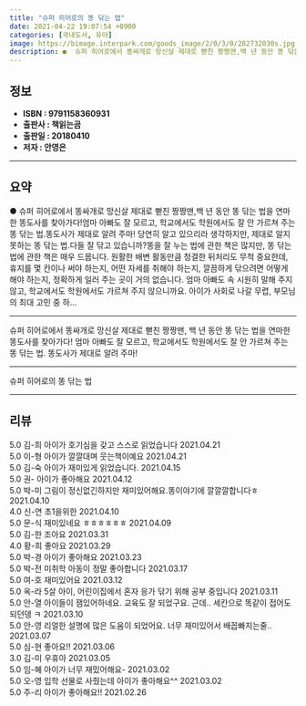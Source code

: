 ```yaml
---
title: "슈퍼 히어로의 똥 닦는 법"
date: 2021-04-22 19:07:54 +0900
categories: [국내도서, 유아]
image: https://bimage.interpark.com/goods_image/2/0/3/0/282732030s.jpg
description: ●  슈퍼 히어로에서 똥싸개로 망신살 제대로 뻗친 짱짱맨,백 년 동안 똥 닦는 법을 연마한 똥도사를 찾아가다!엄마 아빠도 잘 모르고, 학교에서도 학원에서도 잘 안 가르쳐 주는 똥 닦는 법.똥도사가 제대로 알려 주마! 당연히 알고 있으리라 생각하지만, 제대로 알지 못하는 똥 닦는 법.다들 잘 닦고 있습니까
---
```


## **정보**

- **ISBN : 9791158360931**
- **출판사 : 책읽는곰**
- **출판일 : 20180410**
- **저자 : 안영은**

------



## **요약**

●  슈퍼 히어로에서 똥싸개로 망신살 제대로 뻗친 짱짱맨,백 년 동안 똥 닦는 법을 연마한 똥도사를 찾아가다!엄마 아빠도 잘 모르고, 학교에서도 학원에서도 잘 안 가르쳐 주는 똥 닦는 법.똥도사가 제대로 알려 주마! 당연히 알고 있으리라 생각하지만, 제대로 알지 못하는 똥 닦는 법.다들 잘 닦고 있습니까?똥을 잘 누는 법에 관한 책은 많지만, 똥 닦는 법에 관한 책은 매우 드뭅니다. 원활한 배변 활동만큼 청결한 뒤처리도 무척 중요한데, 휴지를 몇 칸이나 써야 하는지, 어떤 자세를 취해야 하는지, 깔끔하게 닦으려면 어떻게 해야 하는지, 정확하게 일러 주는 곳이 거의 없습니다. 엄마 아빠도 속 시원히 말해 주지 않고, 학교에서도 학원에서도 가르쳐 주지 않으니까요. 아이가 사회로 나갈 무렵, 부모님의 최대 고민 중 하...

------

슈퍼 히어로에서 똥싸개로 망신살 제대로 뻗친 짱짱맨,
백 년 동안 똥 닦는 법을 연마한 똥도사를 찾아가다!
엄마 아빠도 잘 모르고, 학교에서도 학원에서도 잘 안 가르쳐 주는 똥 닦는 법.
똥도사가 제대로 알려 주마!

------


슈퍼 히어로의 똥 닦는 법 

------


## **리뷰** 

5.0 김-희 아이가 호기심을 갖고 스스로 읽었습니다 2021.04.21 <br/>5.0 이-형 아이가 깔깔대며 웃는책이예요 2021.04.21 <br/>5.0 김-숙 아이가 재미있게 읽었습니다. 2021.04.15 <br/>5.0 권- 아이가 좋아해요 2021.04.12 <br/>5.0 박-미 그림이 정신없긴하지만 재미있어해요.똥이야기에 깔깔깔합니다ㅎ 2021.04.10 <br/>4.0 신-연 초1을위한 2021.04.10 <br/>5.0 문-식 재미있네요 ㅎㅎㅎㅎㅎㅎ 2021.04.09 <br/>5.0 김-한 조아요 2021.03.31 <br/>4.0 황-희 좋아요 2021.03.29 <br/>5.0 박-경 아이가 좋아해요 2021.03.23 <br/>5.0 박-전 미취학 아동이 정말 좋아합니다 2021.03.17 <br/>5.0 여-호 재미있어요 2021.03.12 <br/>5.0 옥-라 5살 아이, 어린이집에서 혼자 응가 닦기 위해 공부 중입니다 2021.03.11 <br/>5.0 안-열 아이들이 잼있어하네요. 교육도 잘 되었구요.  근데.. 세칸으로 똑같이 접어도 되던뎅 ㅋ 2021.03.10 <br/>5.0 안-영 리얼한 설명에 많은 도움이 되었어요. 너무 재미있어서 배꼽빠지는줄.. 2021.03.07 <br/>5.0 심-현 좋아요!! 2021.03.06 <br/>3.0 김-미 우휴아 2021.03.05 <br/>5.0 임-혜 아이가 너무 재밌어해요- 2021.03.02 <br/>5.0 오-영 입학 선물로 사줬는데 아이가 좋아해요^^ 2021.03.02 <br/>5.0 주-리 아이가 좋아해요!! 2021.02.26 <br/>
